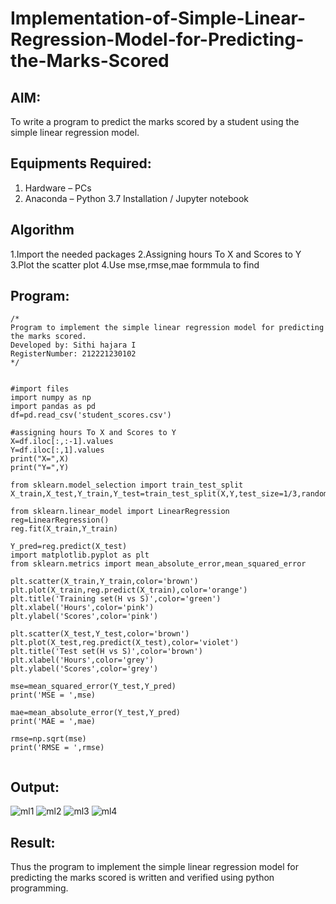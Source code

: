 # Implementation-of-Simple-Linear-Regression-Model-for-Predicting-the-Marks-Scored

## AIM:
To write a program to predict the marks scored by a student using the simple linear regression model.

## Equipments Required:
1. Hardware – PCs
2. Anaconda – Python 3.7 Installation / Jupyter notebook

## Algorithm
1.Import the needed packages
2.Assigning hours To X and Scores to Y
3.Plot the scatter plot
4.Use mse,rmse,mae formmula to find

## Program:
```
/*
Program to implement the simple linear regression model for predicting the marks scored.
Developed by: Sithi hajara I
RegisterNumber: 212221230102
*/
```
```

#import files
import numpy as np
import pandas as pd
df=pd.read_csv('student_scores.csv')

#assigning hours To X and Scores to Y
X=df.iloc[:,:-1].values
Y=df.iloc[:,1].values
print("X=",X)
print("Y=",Y)

from sklearn.model_selection import train_test_split
X_train,X_test,Y_train,Y_test=train_test_split(X,Y,test_size=1/3,random_state=0)

from sklearn.linear_model import LinearRegression
reg=LinearRegression()
reg.fit(X_train,Y_train)

Y_pred=reg.predict(X_test)
import matplotlib.pyplot as plt
from sklearn.metrics import mean_absolute_error,mean_squared_error

plt.scatter(X_train,Y_train,color='brown')
plt.plot(X_train,reg.predict(X_train),color='orange')
plt.title('Training set(H vs S)',color='green')
plt.xlabel('Hours',color='pink')
plt.ylabel('Scores',color='pink')

plt.scatter(X_test,Y_test,color='brown')
plt.plot(X_test,reg.predict(X_test),color='violet')
plt.title('Test set(H vs S)',color='brown')
plt.xlabel('Hours',color='grey')
plt.ylabel('Scores',color='grey')

mse=mean_squared_error(Y_test,Y_pred)
print('MSE = ',mse)

mae=mean_absolute_error(Y_test,Y_pred)
print('MAE = ',mae)

rmse=np.sqrt(mse)
print('RMSE = ',rmse)


```
## Output:
![ml1](https://user-images.githubusercontent.com/94219582/193458177-655b6c90-ddb6-43ce-b9af-dd11ca45c20a.png)
![ml2](https://user-images.githubusercontent.com/94219582/193458190-589570af-b80c-4577-a0e4-84ba844e85f8.png)
![ml3](https://user-images.githubusercontent.com/94219582/193458198-ed30b519-f24d-4ca8-ae33-5374ced8a49f.png)
![ml4](https://user-images.githubusercontent.com/94219582/193458202-cfa670e3-f16a-4a11-920d-c832f943f069.png)

## Result:
Thus the program to implement the simple linear regression model for predicting the marks scored is written and verified using python programming.
